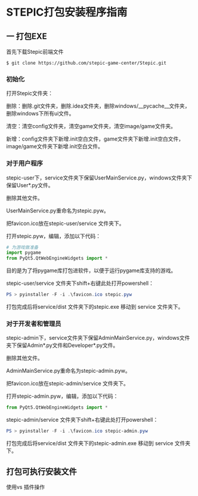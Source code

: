 # STEPIC打包安装程序指南

## 一 打包EXE

首先下载Stepic前端文件

```shell
$ git clone https://github.com/stepic-game-center/Stepic.git
```

### 初始化

打开Stepic文件夹：

删除：删除.git文件夹，删除.idea文件夹，删除windows/\__pycache__文件夹，删除windows下所有ui文件。

清空：清空config文件夹，清空game文件夹，清空image/game文件夹。

新增：config文件夹下新增.init空白文件，game文件夹下新增.init空白文件，image/game文件夹下新增.init空白文件。

### 对于用户程序

stepic-user下，service文件夹下保留UserMainService.py，windows文件夹下保留User*.py文件。

删除其他文件。

UserMainService.py重命名为stepic.pyw。

把favicon.ico放在stepic-user/service 文件夹下。

打开stepic.pyw，编辑，添加以下代码：

```python
# 为游戏做准备
import pygame
from PyQt5.QtWebEngineWidgets import *
```

目的是为了将pygame库打包进软件，以便于运行pygame库支持的游戏。

stepic-user/service 文件夹下shift+右键此处打开powershell：

```powershell
PS > pyinstaller -F -i .\favicon.ico stepic.pyw
```

打包完成后将service/dist 文件夹下的stepic.exe 移动到 service 文件夹下。

### 对于开发者和管理员

stepic-admin下，service文件夹下保留AdminMainService.py，windows文件夹下保留Admin\*.py文件和Developer*.py文件。

删除其他文件。

AdminMainService.py重命名为stepic-admin.pyw。

把favicon.ico放在stepic-admin/service 文件夹下。

打开stepic-admin.pyw，编辑，添加以下代码：

```python
from PyQt5.QtWebEngineWidgets import *
```

stepic-admin/service 文件夹下shift+右键此处打开powershell：

```powershell
PS > pyinstaller -F -i .\favicon.ico stepic-admin.pyw
```

打包完成后将service/dist 文件夹下的stepic-admin.exe 移动到 service 文件夹下。

## 打包可执行安装文件

使用vs 插件操作